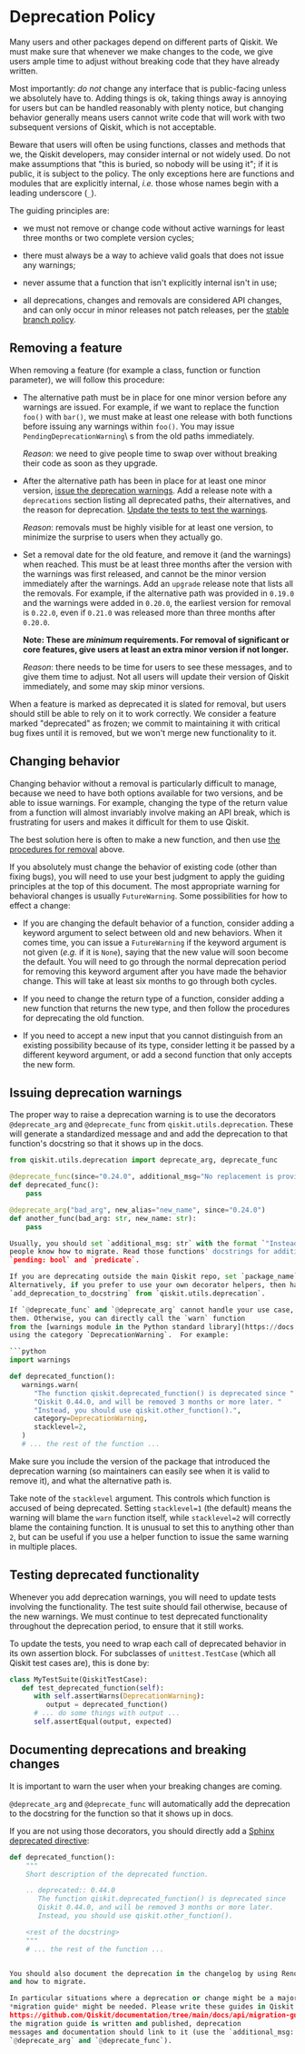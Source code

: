 # Deprecation Policy

Many users and other packages depend on different parts of Qiskit.  We must
make sure that whenever we make changes to the code, we give users ample time to
adjust without breaking code that they have already written.

Most importantly: *do not* change any interface that is public-facing unless we
absolutely have to.  Adding things is ok, taking things away is annoying for
users but can be handled reasonably with plenty notice, but changing behavior
generally means users cannot write code that will work with two subsequent
versions of Qiskit, which is not acceptable.

Beware that users will often be using functions, classes and methods that we,
the Qiskit developers, may consider internal or not widely used.  Do not make
assumptions that "this is buried, so nobody will be using it"; if it is public,
it is subject to the policy.  The only exceptions here are functions and modules
that are explicitly internal, *i.e.* those whose names begin with a leading
underscore (`_`).

The guiding principles are:

- we must not remove or change code without active warnings for least three
  months or two complete version cycles;

- there must always be a way to achieve valid goals that does not issue any
  warnings;

- never assume that a function that isn't explicitly internal isn't in use;

- all deprecations, changes and removals are considered API changes, and can
  only occur in minor releases not patch releases, per the [stable branch policy](https://github.com/Qiskit/qiskit/blob/main/MAINTAINING.md#stable-branch-policy).


## Removing a feature

When removing a feature (for example a class, function or function parameter),
we will follow this procedure:

- The alternative path must be in place for one minor version before any
   warnings are issued.  For example, if we want to replace the function `foo()`
   with `bar()`, we must make at least one release with both functions before
   issuing any warnings within `foo()`.  You may issue
   `PendingDeprecationWarning`\ s from the old paths immediately.

   *Reason*: we need to give people time to swap over without breaking their
   code as soon as they upgrade.

- After the alternative path has been in place for at least one minor version,
   [issue the deprecation warnings](#issuing-deprecation-warnings).  Add a
   release note with a `deprecations` section listing all deprecated paths,
   their alternatives, and the reason for deprecation.  [Update the tests to test the warnings](#testing-deprecated-functionality).

   *Reason*: removals must be highly visible for at least one version, to
   minimize the surprise to users when they actually go.

- Set a removal date for the old feature, and remove it (and the warnings) when
   reached.  This must be at least three months after the version with the
   warnings was first released, and cannot be the minor version immediately
   after the warnings.  Add an `upgrade` release note that lists all the
   removals.  For example, if the alternative path was provided in `0.19.0`
   and the warnings were added in `0.20.0`, the earliest version for removal
   is `0.22.0`, even if `0.21.0` was released more than three months after
   `0.20.0`.

   **Note: These are *minimum* requirements.  For removal of significant or core features, give
   users at least an extra minor version if not longer.**

   *Reason*: there needs to be time for users to see these messages, and to give
   them time to adjust.  Not all users will update their version of Qiskit
   immediately, and some may skip minor versions.

When a feature is marked as deprecated it is slated for removal, but users
should still be able to rely on it to work correctly.  We consider a feature
marked "deprecated" as frozen; we commit to maintaining it with critical bug
fixes until it is removed, but we won't merge new functionality to it.


## Changing behavior


Changing behavior without a removal is particularly difficult to manage, because
we need to have both options available for two versions, and be able to issue
warnings.  For example, changing the type of the return value from a function
will almost invariably involve making an API break, which is frustrating for
users and makes it difficult for them to use Qiskit.

The best solution here is often to make a new function, and then use [the procedures for removal](#removing-features) above.

If you absolutely must change the behavior of existing code (other than fixing
bugs), you will need to use your best judgment to apply the guiding principles
at the top of this document.  The most appropriate warning for behavioral
changes is usually `FutureWarning`.  Some possibilities for how to effect a
change:

- If you are changing the default behavior of a function, consider adding a
  keyword argument to select between old and new behaviors.  When it comes time,
  you can issue a `FutureWarning` if the keyword argument is not given
  (*e.g.* if it is `None`), saying that the new value will soon become the
  default.  You will need to go through the normal deprecation period for
  removing this keyword argument after you have made the behavior change.  This
  will take at least six months to go through both cycles.

- If you need to change the return type of a function, consider adding a new
  function that returns the new type, and then follow the procedures for
  deprecating the old function.

- If you need to accept a new input that you cannot distinguish from an existing
  possibility because of its type, consider letting it be passed by a different
  keyword argument, or add a second function that only accepts the new form.



## Issuing deprecation warnings

The proper way to raise a deprecation warning is to use the decorators `@deprecate_arg` and
`@deprecate_func` from `qiskit.utils.deprecation`. These will generate a standardized message and
and add the deprecation to that function's docstring so that it shows up in the docs.


```python
from qiskit.utils.deprecation import deprecate_arg, deprecate_func

@deprecate_func(since="0.24.0", additional_msg="No replacement is provided.")
def deprecated_func():
    pass

@deprecate_arg("bad_arg", new_alias="new_name", since="0.24.0")
def another_func(bad_arg: str, new_name: str):
    pass

Usually, you should set `additional_msg: str` with the format `"Instead, use ..."` so that
people know how to migrate. Read those functions' docstrings for additional arguments like
`pending: bool` and `predicate`.

If you are deprecating outside the main Qiskit repo, set `package_name` to match your package.
Alternatively, if you prefer to use your own decorator helpers, then have them call
`add_deprecation_to_docstring` from `qiskit.utils.deprecation`.

If `@deprecate_func` and `@deprecate_arg` cannot handle your use case, consider improving
them. Otherwise, you can directly call the `warn` function
from the [warnings module in the Python standard library](https://docs.python.org/3/library/warnings.html),
using the category `DeprecationWarning`.  For example:

```python
import warnings

def deprecated_function():
   warnings.warn(
      "The function qiskit.deprecated_function() is deprecated since "
      "Qiskit 0.44.0, and will be removed 3 months or more later. "
      "Instead, you should use qiskit.other_function().",
      category=DeprecationWarning,
      stacklevel=2,
   )
   # ... the rest of the function ...

```

Make sure you include the version of the package that introduced the deprecation
warning (so maintainers can easily see when it is valid to remove it), and what
the alternative path is.

Take note of the `stacklevel` argument.  This controls which function is
accused of being deprecated.  Setting `stacklevel=1` (the default) means the
warning will blame the `warn` function itself, while `stacklevel=2` will
correctly blame the containing function.  It is unusual to set this to anything
other than `2`, but can be useful if you use a helper function to issue the
same warning in multiple places.


## Testing deprecated functionality

Whenever you add deprecation warnings, you will need to update tests involving
the functionality.  The test suite should fail otherwise, because of the new
warnings.  We must continue to test deprecated functionality throughout the
deprecation period, to ensure that it still works.

To update the tests, you need to wrap each call of deprecated behavior in its
own assertion block.  For subclasses of `unittest.TestCase` (which all Qiskit
test cases are), this is done by:


```python
class MyTestSuite(QiskitTestCase):
   def test_deprecated_function(self):
      with self.assertWarns(DeprecationWarning):
         output = deprecated_function()
      # ... do some things with output ...
      self.assertEqual(output, expected)
```

## Documenting deprecations and breaking changes

It is important to warn the user when your breaking changes are coming.

`@deprecate_arg` and `@deprecate_func` will automatically add the deprecation to the docstring
for the function so that it shows up in docs.

If you are not using those decorators, you should directly add a [Sphinx deprecated directive](https://www.sphinx-doc.org/en/master/usage/restructuredtext/directives.html#directive-deprecated):


```python
def deprecated_function():
    """
    Short description of the deprecated function.

    .. deprecated:: 0.44.0
       The function qiskit.deprecated_function() is deprecated since
       Qiskit 0.44.0, and will be removed 3 months or more later.
       Instead, you should use qiskit.other_function().

    <rest of the docstring>
    """
    # ... the rest of the function ...


You should also document the deprecation in the changelog by using Reno. Explain the deprecation
and how to migrate.

In particular situations where a deprecation or change might be a major disruptor for users, a
*migration guide* might be needed. Please write these guides in Qiskit's documentation at
https://github.com/Qiskit/documentation/tree/main/docs/api/migration-guides. Once
the migration guide is written and published, deprecation
messages and documentation should link to it (use the `additional_msg: str` argument for
`@deprecate_arg` and `@deprecate_func`).
